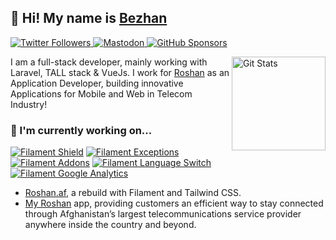 ## 🥷 Hi! My name is [Bezhan](https://twitter.com/bezhanSalleh)

<p>
  <a href="https://twitter.com/bezhanSalleh">
    <img alt="Twitter Followers" src="https://img.shields.io/twitter/follow/bezhanSalleh?style=for-the-badge&logo=twitter&color=00ACEE">
  </a>
  <a rel="me" href="https://phpc.social/@BezhanSalleh">
    <img alt="Mastodon" src="https://img.shields.io/static/v1?label=Mastodon&message=phpc.social&style=for-the-badge&logo=mastodon&color=9697FF">
  </a>
  <a href="https://github.com/sponsors/bezhanSalleh">
    <img alt="GitHub Sponsors" src="https://img.shields.io/static/v1?label=Sponsor&message=%E2%9D%A4&style=for-the-badge&logo=github&color=FF69B4">
  </a>
</p>

<a href="https://github.com/bezhanSalleh"><img alt="Git Stats" src="http://github-readme-stats-bezhansalleh.vercel.app/api?username=bezhanSalleh&show_icons=true&count_private=true" align="right" height="150" /></a>


I am a full-stack developer, mainly working with Laravel, TALL stack & VueJs. I work for [Roshan](https://roshan.af) as an Application Developer, building innovative Applications for Mobile and Web in Telecom Industry!

### 🔭 I'm currently working on...
[![Filament Shield](https://github-readme-stats-bezhansalleh.vercel.app/api/pin/?username=bezhanSalleh&repo=filament-shield)](https://github.com/bezhanSalleh/filament-shield)
[![Filament Exceptions](https://github-readme-stats-bezhansalleh.vercel.app/api/pin/?username=bezhanSalleh&repo=filament-exceptions)](https://github.com/bezhanSalleh/filament-exceptions)
[![Filament Addons](https://github-readme-stats-bezhansalleh.vercel.app/api/pin/?username=bezhanSalleh&repo=filament-addons)](https://github.com/bezhanSalleh/filament-addons)
[![Filament Language Switch](https://github-readme-stats-bezhansalleh.vercel.app/api/pin/?username=bezhanSalleh&repo=filament-language-switch)](https://github.com/bezhanSalleh/filament-language-switch)
[![Filament Google Analytics](https://github-readme-stats-bezhansalleh.vercel.app/api/pin/?username=bezhanSalleh&repo=filament-google-analytics)](https://github.com/bezhanSalleh/filament-google-analytics)
- [Roshan.af](https://roshan.af), a rebuild with Filament and Tailwind CSS.
- [My Roshan](http://onelink.to/roshan) app, providing customers an efficient way to stay connected through Afghanistan’s largest telecommunications service provider anywhere inside the country and beyond.
